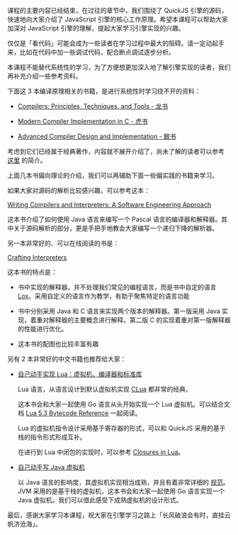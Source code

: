 课程的主要内容已经结束，在过往的章节中，我们围绕了 QuickJS 引擎的源码，快速地向大家介绍了 JavaScript 引擎的核心工作原理。希望本课程可以帮助大家加深对 JavaScript 引擎的理解，提起大家学习引擎实现的兴趣。

仅仅是「看代码」可能会成为一些读者在学习过程中最大的阻碍。请一定动起手来，比如在代码中加一些调试代码，配合断点调试逐步分析。

本课程不能替代系统性的学习，为了方便想更加深入地了解引擎实现的读者，我们再补充介绍一些参考资料。

下面这 3 本编译原理相关的书籍，是进行系统性时学习绕不开的资料：

*   [Compilers: Principles, Techniques, and Tools - 龙书](https://www.amazon.sg/Compilers-Principles-Techniques-Alfred-Aho/dp/0321486811 "https://www.amazon.sg/Compilers-Principles-Techniques-Alfred-Aho/dp/0321486811")
    
*   [Modern Compiler Implementation in C - 虎书](https://www.amazon.com/Modern-Compiler-Implement-Andrew-Appel/dp/0521607655 "https://www.amazon.com/Modern-Compiler-Implement-Andrew-Appel/dp/0521607655")
    
*   [Advanced Compiler Design and Implementation - 鲸书](https://www.amazon.com/Advanced-Compiler-Design-Implementation-Muchnick/dp/1558603204 "https://www.amazon.com/Advanced-Compiler-Design-Implementation-Muchnick/dp/1558603204")
    

考虑到它们已经属于经典著作，内容就不展开介绍了，尚未了解的读者可以参考 [这里](https://cloud.tencent.com/developer/news/213107 "https://cloud.tencent.com/developer/news/213107") 的简介。

上面几本书偏向理论的介绍，我们可以再辅助下面一些偏实践的书籍来学习。

如果大家对源码的解析比较感兴趣，可以参考这本：

[Writing Compilers and Interpreters: A Software Engineering Approach](https://www.amazon.sg/Writing-Compilers-Interpreters-Software-Engineering/dp/0470177071 "https://www.amazon.sg/Writing-Compilers-Interpreters-Software-Engineering/dp/0470177071")

这本书介绍了如何使用 Java 语言来编写一个 Pascal 语言的编译器和解释器。其中关于源码解析的部分，更是手把手地教会大家编写一个递归下降的解析器。

另一本非常好的、可以在线阅读的书是：

[Crafting Interpreters](https://craftinginterpreters.com/ "https://craftinginterpreters.com/")

这本书的特点是：

*   书中实现的解释器，并不处理我们常见的编程语言，而是书中自定的语言 [Lox](https://craftinginterpreters.com/the-lox-language.html "https://craftinginterpreters.com/the-lox-language.html")。采用自定义的语言作为教学，有助于聚焦特定的语言功能
    
*   书中分别采用 Java 和 C 语言来实现两个版本的解释器。第一版采用 Java 实现，着重对解释器的主要概念进行解释，第二版 C 的实现着重对第一版解释器的性能进行优化。
    
*   这本书的配图也比较丰富有趣
    

另有 2 本非常好的中文书籍也推荐给大家：

*   [自己动手实现 Lua：虚拟机、编译器和标准库](https://www.amazon.com/%E8%87%AA%E5%B7%B1%E5%8A%A8%E6%89%8B%E5%AE%9E%E7%8E%B0Lua%EF%BC%9A%E8%99%9A%E6%8B%9F%E6%9C%BA%E3%80%81%E7%BC%96%E8%AF%91%E5%99%A8%E5%92%8C%E6%A0%87%E5%87%86%E5%BA%93-%E8%87%AA%E5%B7%B1%E5%8A%A8%E6%89%8B%E7%B3%BB%E5%88%97-Chinese-%E5%BC%A0%E7%A7%80%E5%AE%8F-ebook/dp/B07J5C69MB "https://www.amazon.com/%E8%87%AA%E5%B7%B1%E5%8A%A8%E6%89%8B%E5%AE%9E%E7%8E%B0Lua%EF%BC%9A%E8%99%9A%E6%8B%9F%E6%9C%BA%E3%80%81%E7%BC%96%E8%AF%91%E5%99%A8%E5%92%8C%E6%A0%87%E5%87%86%E5%BA%93-%E8%87%AA%E5%B7%B1%E5%8A%A8%E6%89%8B%E7%B3%BB%E5%88%97-Chinese-%E5%BC%A0%E7%A7%80%E5%AE%8F-ebook/dp/B07J5C69MB")
    
    Lua 语言，从语言设计到默认虚拟机实现 [CLua](https://github.com/lua/lua "https://github.com/lua/lua") 都非常的经典。
    
    这本书会和大家一起使用 Go 语言从头开始实现一个 Lua 虚拟机。可以结合文档 [Lua 5.3 Bytecode Reference](https://the-ravi-programming-language.readthedocs.io/en/latest/lua_bytecode_reference.html "https://the-ravi-programming-language.readthedocs.io/en/latest/lua_bytecode_reference.html") 一起阅读。
    
    Lua 的虚拟机指令设计采用基于寄存器的形式，可以和 QuickJS 采用的基于栈的指令形式形成互补。
    
    在进行到 Lua 中闭包的实现时，可以参考 [Closures in Lua](https://www.cs.tufts.edu/~nr/cs257/archive/roberto-ierusalimschy/closures-draft.pdf "https://www.cs.tufts.edu/~nr/cs257/archive/roberto-ierusalimschy/closures-draft.pdf")。
    
*   [自己动手写 Java 虚拟机](https://www.amazon.com/%E8%87%AA%E5%B7%B1%E5%8A%A8%E6%89%8B%E5%86%99Java%E8%99%9A%E6%8B%9F%E6%9C%BA-Java%E6%A0%B8%E5%BF%83%E6%8A%80%E6%9C%AF%E7%B3%BB%E5%88%97-Chinese-%E5%BC%A0%E7%A7%80%E5%AE%8F-ebook/dp/B01GE4LNJW/ref=sr_1_1?crid=2HM90B6NUT9BT&keywords=%E8%87%AA%E5%B7%B1%E5%8A%A8%E6%89%8B%E5%86%99&qid=1697082038&s=digital-text&sprefix=%E8%87%AA%E5%B7%B1%E5%8A%A8%E6%89%8B%E5%86%99%2Cdigital-text%2C371&sr=1-1 "https://www.amazon.com/%E8%87%AA%E5%B7%B1%E5%8A%A8%E6%89%8B%E5%86%99Java%E8%99%9A%E6%8B%9F%E6%9C%BA-Java%E6%A0%B8%E5%BF%83%E6%8A%80%E6%9C%AF%E7%B3%BB%E5%88%97-Chinese-%E5%BC%A0%E7%A7%80%E5%AE%8F-ebook/dp/B01GE4LNJW/ref=sr_1_1?crid=2HM90B6NUT9BT&keywords=%E8%87%AA%E5%B7%B1%E5%8A%A8%E6%89%8B%E5%86%99&qid=1697082038&s=digital-text&sprefix=%E8%87%AA%E5%B7%B1%E5%8A%A8%E6%89%8B%E5%86%99%2Cdigital-text%2C371&sr=1-1")
    
    以 Java 语言的影响度，其虚拟机实现相当成熟，并且有着非常详细的 [规范](https://docs.oracle.com/javase/specs/jvms/se8/html/ "https://docs.oracle.com/javase/specs/jvms/se8/html/")。JVM 采用的是基于栈的虚拟机，这本书会和大家一起使用 Go 语言实现一个 Java 虚拟机，我们可以借此感受下成熟虚拟机的设计形式。
    

最后，感谢大家学习本课程，祝大家在引擎学习之路上「长风破浪会有时，直挂云帆济沧海」。